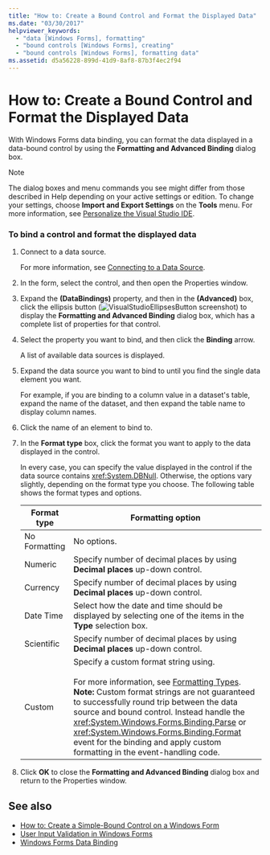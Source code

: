 ```yaml
---
title: "How to: Create a Bound Control and Format the Displayed Data"
ms.date: "03/30/2017"
helpviewer_keywords: 
  - "data [Windows Forms], formatting"
  - "bound controls [Windows Forms], creating"
  - "bound controls [Windows Forms], formatting data"
ms.assetid: d5a56228-899d-41d9-8af8-87b3f4ec2f94
---
```

# How to: Create a Bound Control and Format the Displayed Data
With Windows Forms data binding, you can format the data displayed in a data-bound control by using the **Formatting and Advanced Binding** dialog box.  
  
> [!NOTE]
>  The dialog boxes and menu commands you see might differ from those described in Help depending on your active settings or edition. To change your settings, choose **Import and Export Settings** on the **Tools** menu. For more information, see [Personalize the Visual Studio IDE](/visualstudio/ide/personalizing-the-visual-studio-ide).  
  
### To bind a control and format the displayed data  
  
1.  Connect to a data source.  
  
     For more information, see [Connecting to a Data Source](../../../docs/framework/data/adonet/connecting-to-a-data-source.md).  
  
2.  In the form, select the control, and then open the Properties window.  
  
3.  Expand the **(DataBindings)** property, and then in the **(Advanced)** box, click the ellipsis button (![VisualStudioEllipsesButton screenshot](../../../docs/framework/winforms/media/vbellipsesbutton.png "vbEllipsesButton")) to display the **Formatting and Advanced Binding** dialog box, which has a complete list of properties for that control.  
  
4.  Select the property you want to bind, and then click the **Binding** arrow.  
  
     A list of available data sources is displayed.  
  
5.  Expand the data source you want to bind to until you find the single data element you want.  
  
     For example, if you are binding to a column value in a dataset's table, expand the name of the dataset, and then expand the table name to display column names.  
  
6.  Click the name of an element to bind to.  
  
7.  In the **Format type** box, click the format you want to apply to the data displayed in the control.  
  
     In every case, you can specify the value displayed in the control if the data source contains <xref:System.DBNull>. Otherwise, the options vary slightly, depending on the format type you choose. The following table shows the format types and options.  
  
    |Format type|Formatting option|  
    |-----------------|-----------------------|  
    |No Formatting|No options.|  
    |Numeric|Specify number of decimal places by using **Decimal places** up-down control.|  
    |Currency|Specify number of decimal places by using **Decimal places** up-down control.|  
    |Date Time|Select how the date and time should be displayed by selecting one of the items in the **Type** selection box.|  
    |Scientific|Specify number of decimal places by using **Decimal places** up-down control.|  
    |Custom|Specify a custom format string using.<br /><br /> For more information, see [Formatting Types](../../../docs/standard/base-types/formatting-types.md). **Note:**  Custom format strings are not guaranteed to successfully round trip between the data source and bound control. Instead handle the <xref:System.Windows.Forms.Binding.Parse> or <xref:System.Windows.Forms.Binding.Format> event for the binding and apply custom formatting in the event-handling code.|  
  
8.  Click **OK** to close the **Formatting and Advanced Binding** dialog box and return to the Properties window.  
  
## See also
- [How to: Create a Simple-Bound Control on a Windows Form](../../../docs/framework/winforms/how-to-create-a-simple-bound-control-on-a-windows-form.md)
- [User Input Validation in Windows Forms](../../../docs/framework/winforms/user-input-validation-in-windows-forms.md)
- [Windows Forms Data Binding](../../../docs/framework/winforms/windows-forms-data-binding.md)

